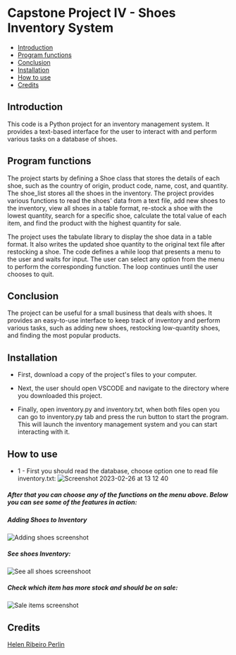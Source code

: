 # Capstone Project IV - Shoes Inventory System

* [Introduction](#introduction)
* [Program functions](#program-functions)
* [Conclusion](#conclusion)
* [Installation](#installation)
* [How to use](#how-to-use)
* [Credits](#credits)

## Introduction

This code is a Python project for an inventory management system. It provides a text-based interface for the user to interact with and perform various tasks on a database of shoes.




## Program functions

The project starts by defining a Shoe class that stores the details of each shoe, such as the country of origin, product code, name, cost, and quantity. The shoe_list stores all the shoes in the inventory. The project provides various functions to read the shoes' data from a text file, add new shoes to the inventory, view all shoes in a table format, re-stock a shoe with the lowest quantity, search for a specific shoe, calculate the total value of each item, and find the product with the highest quantity for sale.

The project uses the tabulate library to display the shoe data in a table format. It also writes the updated shoe quantity to the original text file after restocking a shoe. The code defines a while loop that presents a menu to the user and waits for input. The user can select any option from the menu to perform the corresponding function. The loop continues until the user chooses to quit.




## Conclusion

The project can be useful for a small business that deals with shoes. It provides an easy-to-use interface to keep track of inventory and perform various tasks, such as adding new shoes, restocking low-quantity shoes, and finding the most popular products.




## Installation

* First, download a copy of the project's files to your computer.

* Next, the user should open VSCODE and navigate to the directory where you downloaded this project.

* Finally, open inventory.py and inventory.txt, when both files open you can go to inventory.py tab and press the run button to start the program. This will launch the inventory management system and you can start interacting with it.




## How to use

* 1 - First you should read the database, choose option one to read file inventory.txt:
![Screenshot 2023-02-26 at 13 12 40](https://user-images.githubusercontent.com/121497982/221412722-198e5d06-cf1c-4bc2-a984-0c1f51e87dcd.png)

##### _After that you can choose any of the functions on the menu above. Below you can see some of the features in action:_
##### Adding Shoes to Inventory
  ![Adding shoes screenshot](https://user-images.githubusercontent.com/121497982/221412878-1a0106f3-705c-42fb-822b-6eadf6d1d23f.png)

##### See shoes Inventory:
  ![See all shoes screenshoot](https://user-images.githubusercontent.com/121497982/221412992-87f1cf6b-5617-4fb2-b4df-6102fca280db.png)

##### Check which item has more stock and should be on sale:
  ![Sale items screenshot](https://user-images.githubusercontent.com/121497982/221413075-1aae7319-cde0-44ed-ad2d-651a7def08ad.png)




## Credits

[Helen Ribeiro Perlin](https://github.com/helencaroliner)

